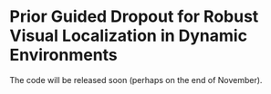# Prior Guided Dropout for Robust Visual Localization in Dynamic Environments
The code will be released soon (perhaps on the end of November).
